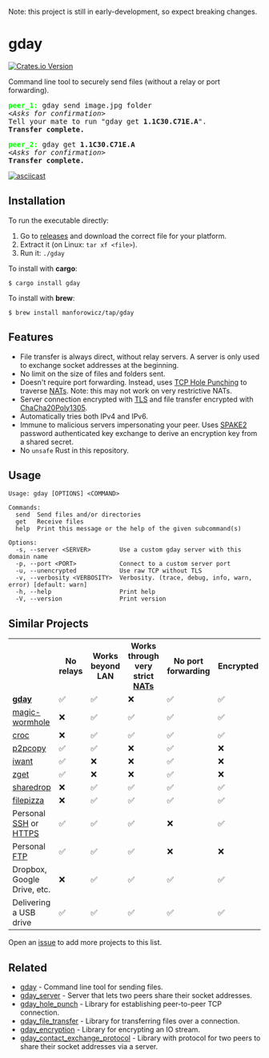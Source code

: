 Note: this project is still in early-development, so expect breaking changes.

# gday
[![Crates.io Version](https://img.shields.io/crates/v/gday)](https://crates.io/crates/gday)

Command line tool to securely send files (without a relay or port forwarding).

<pre>
<b style="color:lime;">peer_1:</b> gday send image.jpg folder
<i>&lt;Asks for confirmation&gt;</i>
Tell your mate to run "gday get <b>1.1C30.C71E.A</b>".
<b>Transfer complete.</b>
</pre>

<pre>
<b style="color:lime;">peer_2:</b> gday get <b>1.1C30.C71E.A</b>
<i>&lt;Asks for confirmation&gt;</i>
<b>Transfer complete.</b>
</pre>

[![asciicast](https://asciinema.org/a/1jjPVyccHweqgwA5V3un4tCnU.svg)](https://asciinema.org/a/1jjPVyccHweqgwA5V3un4tCnU)

## Installation

To run the executable directly:

1. Go to [releases](https://github.com/manforowicz/gday/releases)
and download the correct file for your platform.
2. Extract it (on Linux: `tar xf <file>`).
3. Run it: `./gday`

To install with **cargo**:
```
$ cargo install gday
```

To install with **brew**:
```
$ brew install manforowicz/tap/gday
```

## Features
- File transfer is always direct, without relay servers.
A server is only used to exchange socket addresses at the beginning.
- No limit on the size of files and folders sent.
- Doesn't require port forwarding.
Instead, uses [TCP Hole Punching](https://bford.info/pub/net/p2pnat/) to traverse
[NATs](https://en.wikipedia.org/wiki/Network_address_translation).
Note: this may not work on very restrictive NATs.
- Server connection encrypted with [TLS](https://docs.rs/rustls/)
and file transfer encrypted with [ChaCha20Poly1305](https://docs.rs/chacha20poly1305/).
- Automatically tries both IPv4 and IPv6.
- Immune to malicious servers impersonating your peer.
Uses [SPAKE2](https://docs.rs/spake2/) password authenticated key exchange
to derive an encryption key from a shared secret.
- No `unsafe` Rust in this repository.


## Usage
```
Usage: gday [OPTIONS] <COMMAND>

Commands:
  send  Send files and/or directories
  get   Receive files
  help  Print this message or the help of the given subcommand(s)

Options:
  -s, --server <SERVER>        Use a custom gday server with this domain name
  -p, --port <PORT>            Connect to a custom server port
  -u, --unencrypted            Use raw TCP without TLS
  -v, --verbosity <VERBOSITY>  Verbosity. (trace, debug, info, warn, error) [default: warn]
  -h, --help                   Print help
  -V, --version                Print version
```

## Similar Projects

<table>
    <tr>
        <th></th>
        <th>No relays</th>
        <th>Works beyond LAN</th>
        <th>Works through very strict <a href="https://en.wikipedia.org/wiki/Network_address_translation">NATs</a></th>
        <th>No port forwarding</th>
        <th>Encrypted</th>
        <th>Can resume interrupted transfers</th>
    </tr>
    <tr>
        <td><strong><a href="https://github.com/manforowicz/gday">gday</a></strong></td>
        <td>✅</td>
        <td>✅</td>
        <td>❌</td>
        <td>✅</td>
        <td>✅</td>
        <td>✅</td>
    </tr>
    <tr>
        <td><a href="https://github.com/magic-wormhole/magic-wormhole">magic-wormhole</a></td>
        <td>❌</td>
        <td>✅</td>
        <td>✅</td>
        <td>✅</td>
        <td>✅</td>
        <td>✅</td>
    </tr>
    <tr>
        <td><a href="https://github.com/schollz/croc">croc</a></td>
        <td>❌</td>
        <td>✅</td>
        <td>✅</td>
        <td>✅</td>
        <td>✅</td>
        <td>✅</td>
    </tr>
        <tr>
        <td><a href="https://github.com/psantosl/p2pcopy">p2pcopy</a></td>
        <td>✅</td>
        <td>✅</td>
        <td>❌</td>
        <td>✅</td>
        <td>❌</td>
        <td>❌</td>
    </tr>
    <tr>
        <td><a href="https://github.com/nirvik/iWant">iwant</a></td>
        <td>✅</td>
        <td>❌</td>
        <td>❌</td>
        <td>✅</td>
        <td>❌</td>
        <td>❌</td>
    </tr>
    <tr>
        <td><a href="https://github.com/nils-werner/zget">zget</a></td>
        <td>✅</td>
        <td>❌</td>
        <td>❌</td>
        <td>✅</td>
        <td>❌</td>
        <td>❌</td>
    </tr>
    <tr>
        <td><a href="https://github.com/cowbell/sharedrop">sharedrop</a></td>
        <td>❌</td>
        <td>✅</td>
        <td>✅</td>
        <td>✅</td>
        <td>✅</td>
        <td>❌</td>
    </tr>
    <tr>
        <td><a href="https://github.com/kern/filepizza">filepizza</a></td>
        <td>❌</td>
        <td>✅</td>
        <td>✅</td>
        <td>✅</td>
        <td>✅</td>
        <td>❌</td>
    </tr>
    <tr>
        <td>Personal <a href="https://en.wikipedia.org/wiki/Secure_Shell">SSH</a> or <a href="https://en.wikipedia.org/wiki/HTTPS">HTTPS</a></td>
        <td>✅</td>
        <td>✅</td>
        <td>✅</td>
        <td>❌</td>
        <td>✅</td>
        <td>❌</td>
    </tr>
    <tr>
        <td>Personal <a href="https://en.wikipedia.org/wiki/File_Transfer_Protocol">FTP</a></td>
        <td>✅</td>
        <td>✅</td>
        <td>✅</td>
        <td>❌</td>
        <td>❌</td>
        <td>❌</td>
    </tr>
    <tr>
        <td>Dropbox, Google Drive, etc.</td>
        <td>❌</td>
        <td>✅</td>
        <td>✅</td>
        <td>✅</td>
        <td>✅</td>
        <td>❌</td>
    </tr>
    <tr>
        <td>Delivering a USB drive</td>
        <td>✅</td>
        <td>✅</td>
        <td>✅</td>
        <td>✅</td>
        <td>✅</td>
        <td>❌</td>
    </tr>
</table>

Open an [issue](https://github.com/manforowicz/gday/issues) to add more projects to this list.

## Related
- [gday](https://crates.io/crates/gday) - Command line tool for sending files.
- [gday_server](https://crates.io/crates/gday_server) - Server that lets two peers share their socket addresses.
- [gday_hole_punch](https://docs.rs/gday_hole_punch/) - Library for establishing peer-to-peer TCP connection.
- [gday_file_transfer](https://docs.rs/gday_file_transfer/) - Library for transferring files over a connection.
- [gday_encryption](https://docs.rs/gday_encryption/) - Library for encrypting an IO stream.
- [gday_contact_exchange_protocol](https://docs.rs/gday_contact_exchange_protocol/) - Library with protocol for two peers to share their socket addresses via a server.
